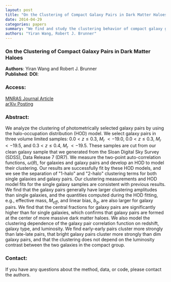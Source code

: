 ```yaml
---
layout: post
title: "On the Clustering of Compact Galaxy Pairs in Dark Matter Haloes"
date: 2014-04-29
categories: papers
summary: "We find and study the clustering behavior of compact galaxy groups in the SDSS DR7."
authors: "Yiran Wang, Robert J. Brunner"
---
```


### On the Clustering of Compact Galaxy Pairs in Dark Matter Haloes
 
**Authors**: Yiran Wang and Robert J. Brunner  
**Published**: 
**DOI**: 

### Access:

[MNRAS Journal Article](http://mnras.oxfordjournals.org/content/444/3/2854.abstract)  
[arXiv Posting](http://arxiv.org/abs/1407.8230)  


### Abstract:

We analyze the clustering of photometrically selected galaxy pairs by
using the halo-occupation distribution (HOD) model. We select galaxy
pairs in three volume limited samples: $0.0 < z \leq 0.3$, $M_{r}\ <
-19.0$, $0.0 < z \leq 0.3$, $M_{r}\ < -19.5$, and $0.3 < z \leq 0.4$,
$M_{r}\ < -19.5$. These samples are cut from our clean galaxy sample
that we generated from the Sloan Digital Sky Survey (SDSS), Data Release
7 (DR7). We measure the two-point auto-correlation functions,
$\omega(\theta)$, for galaxies and galaxy pairs and develop an HOD to
model their clustering. Our results are successfully fit by these HOD
models, and we see the separation of "1-halo" and "2-halo" clustering
terms for both single galaxies and galaxy pairs. Our clustering
measurements and HOD model fits for the single galaxy samples are
consistent with previous results. We find that the galaxy pairs
generally have larger clustering amplitudes than single galaxies, and
the quantities computed during the HOD fitting, e.g., effective mass,
$M_{eff}$, and linear bias, $b_{g}$, are also larger for galaxy pairs.
We find that the central fractions for galaxy pairs are significantly
higher than for single galaxies, which confirms that galaxy pairs are
formed at the center of more massive dark matter haloes. We also model
the clustering dependence of the galaxy pair correlation function on
redshift, galaxy type, and luminosity. We find early-early pairs cluster
more strongly than late-late pairs, that bright galaxy pairs cluster
more strongly than dim galaxy pairs, and that the clustering does not
depend on the luminosity contrast between the two galaxies in the
compact group.

### Contact:

If you have any questions about the method, data, or code, please contact
the authors.
